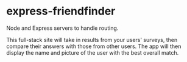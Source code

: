# express-friendfinder

Node and Express servers to handle routing.

This full-stack site will take in results from your users' surveys, then compare their answers with those from other users. The app will then display the name and picture of the user with the best overall match.
